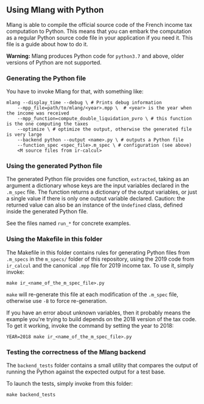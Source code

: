 ## Using Mlang with Python

Mlang is able to compile the official source code of the French income tax
computation to Python. This means that you can embark the computation as a
regular Python source code file in your application if you need it. This file
is a guide about how to do it.

**Warning:** Mlang produces Python code for `python3.7` and above, older
versions of Python are not supported.

### Generating the Python file

You have to invoke Mlang for that, with something like:

```
mlang --display_time --debug \ # Prints debug information
    --mpp_file=path/to/mlang/<year>.mpp \  # <year> is the year when the income was received
    --mpp_function=compute_double_liquidation_pvro \ # this function is the one computing the taxes
    --optimize \ # optimize the output, otherwise the generated file is very large
	--backend python --output <name>.py \ # outputs a Python file
	--function_spec <spec_file>.m_spec \ # configuration (see above)
	<M source files from ir-calcul>
```

### Using the generated Python file

The generated Python file provides one function, `extracted`, taking as an
argument a dictionary whose keys are the input variables declared in the `.m_spec`
file. The function returns a dictionary of the output variables, or just a single
value if there is only one output variable declared. Caution: the returned value
can also be an instance of the `Undefined` class, defined inside the generated
Python file.

See the files named `run_*` for concrete examples.

### Using the Makefile in this folder

The Makefile in this folder contains rules for generating Python files from
`.m_specs` in the `m_specs/` folder of this repository, using the 2019 code from
`ir_calcul` and the canonical `.mpp` file for 2019 income tax. To use it,
simply invoke:

    make ir_<name_of_the_m_spec_file>.py

`make` will re-generate this file at each modification of the `.m_spec` file,
otherwise use `-B` to force re-generation.

If you have an error about unknown variables, then it probably means the
example you're trying to build depends on the 2018 version of the tax code.
To get it working, invoke the command by setting the year to 2018:

    YEAR=2018 make ir_<name_of_the_m_spec_file>.py

### Testing the correctness of the Mlang backend

The `backend_tests` folder contains a small utility that compares the output
of running the Python against the expected output for a test base.

To launch the tests, simply invoke from this folder:

    make backend_tests
